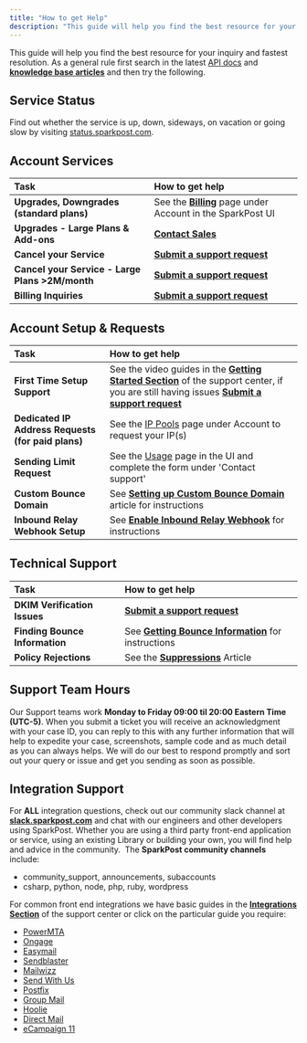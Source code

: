 ```yaml
---
title: "How to get Help"
description: "This guide will help you find the best resource for your inquiry and fastest resolution As a general rule first search in the latest API docs and knowledge base articles and then try the following Service Status Find out whether the service is up down sideways on vacation or going..."
---
```


This guide will help you find the best resource for your inquiry and fastest resolution. As a general rule first search in the latest [API docs](https://developers.sparkpost.com/api/) and **[knowledge base articles](https://www.sparkpost.com/docs/)** and then try the following.

## Service Status

Find out whether the service is up, down, sideways, on vacation or going slow by visiting [status.sparkpost.com](http://status.sparkpost.com).

## Account Services

| Task                                            | How to get help                                                                                                                                                  |
|:------------------------------------------------|:-----------------------------------------------------------------------------------------------------------------------------------------------------------------|
| **Upgrades, Downgrades (standard plans)**       | See the **[Billing](https://app.sparkpost.com/account/billing)** page under Account in the SparkPost UI                                                          |
| **Upgrades - Large Plans & Add-ons**            | **[Contact Sales](mailto:insidesales@sparkpost.com?subject=Account%20Change)**                                                                                   |
| **Cancel your Service**                         | **[Submit a support request](https://www.sparkpost.com/submit-a-ticket?email[subject]=Web:%20Cancel%20Service%20Request:%20Selfserve%20Account)** |
| **Cancel your Service - Large Plans >2M/month** | **[Submit a support request](https://www.sparkpost.com/submit-a-ticket?email[subject]=Web:%20Cancel%20Service%20Request:%20Large%20Account)**     |
| **Billing Inquiries**                           | **[Submit a support request](https://www.sparkpost.com/submit-a-ticket?email[subject]=Web:%20Billing%20Enquiry%20Selfserve%20Account)**           |

## Account Setup & Requests

| Task                                               | How to get help                                                                                                                                                                                                                                                                                                                         |
|:---------------------------------------------------|:----------------------------------------------------------------------------------------------------------------------------------------------------------------------------------------------------------------------------------------------------------------------------------------------------------------------------------------|
| **First Time Setup Support**                       | See the video guides in the **[Getting Started Section](https://www.sparkpost.com/docs/getting-started/)** of the support center, if you are still having issues **[Submit a support request](https://www.sparkpost.com/submit-a-ticket?email[subject]=Web:%20Setup%20Support)** |
| **Dedicated IP Address Requests (for paid plans)** | See the [IP Pools](https://app.sparkpost.com/account/ip-pools) page under Account to request your IP(s)                                                                                                                                                                                                                                 |
| **Sending Limit Request**                          | See the [Usage](https://app.sparkpost.com/account/usage) page in the UI and complete the form under 'Contact support'                                                                                                                                                                                                                   |
| **Custom Bounce Domain**                           | See **[Setting up Custom Bounce Domain](https://www.sparkpost.com/docs/tech-resources/custom-bounce-domain/)** article for instructions                                                                                                                                                             |
| **Inbound Relay Webhook Setup**                    | See **[Enable Inbound Relay Webhook](https://www.sparkpost.com/docs/tech-resources/enabling-inbound-email/)** for instructions                                                                                                                                                                |

## Technical Support

| Task                           | How to get help                                                                                                                                                       |
|:-------------------------------|:----------------------------------------------------------------------------------------------------------------------------------------------------------------------|
| **DKIM Verification Issues**   | **[Submit a support request](https://www.sparkpost.com/submit-a-ticket?email[subject]=Web:%20DKIM%20Verification%20Issue)**                            |
| **Finding Bounce Information** | See **[Getting Bounce Information](https://www.sparkpost.com/docs/faq/retrieve-bounce-info/)** for instructions |
| **Policy Rejections**          | See the **[Suppressions](https://www.sparkpost.com/docs/user-guide/using-suppression-lists/)** Article                                         |

## Support Team Hours

Our Support teams work **Monday to Friday 09:00 til 20:00 Eastern Time (UTC-5)**. When you submit a ticket you will receive an acknowledgment with your case ID, you can reply to this with any further information that will help to expedite your case, screenshots, sample code and as much detail as you can always helps. We will do our best to respond promptly and sort out your query or issue and get you sending as soon as possible.

## Integration Support

For **ALL** integration questions, check out our community slack channel at **[slack.sparkpost.com](http://slack.sparkpost.com/)** and chat with our engineers and other developers using SparkPost. Whether you are using a third party front-end application or service, using an existing Library or building your own, you will find help and advice in the community.
 The **SparkPost community channels** include:

* community_support, announcements, subaccounts
* csharp, python, node, php, ruby, wordpress

For common front end integrations we have basic guides in the **[Integrations Section](https://www.sparkpost.com/docs/integrations/)** of the support center or click on the particular guide you require:

* [PowerMTA](https://www.sparkpost.com/docs/integrations/power-mta/)
* [Ongage](https://www.sparkpost.com/docs/integrations/ongage/)
* [Easymail](https://www.sparkpost.com/docs/integrations/easy-mail/)
* [Sendblaster](https://www.sparkpost.com/docs/integrations/send-blaster/)
* [Mailwizz](https://www.sparkpost.com/docs/integrations/mail-wizz/)
* [Send With Us](https://www.sparkpost.com/docs/integrations/send-with-us/)
* [Postfix](https://www.sparkpost.com/docs/integrations/postfix/)
* [Group Mail](https://www.sparkpost.com/docs/integrations/group-mail/)
* [Hoolie](https://www.sparkpost.com/docs/integrations/hoolie/)
* [Direct Mail](https://www.sparkpost.com/docs/integrations/direct-mail/)
* [eCampaign 11](https://www.sparkpost.com/docs/integrations/e-campaign-11/)
